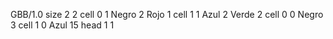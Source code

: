 <gs-board> GBB/1.0
size 2 2
cell 0 1 Negro 2 Rojo 1 
cell 1 1 Azul 2 Verde 2 
cell 0 0 Negro 3 
cell 1 0 Azul 15 
head 1 1
 </gs-board>
